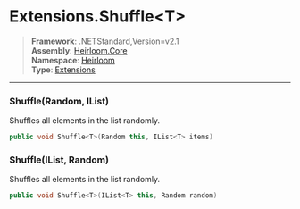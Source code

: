 # Extensions.Shuffle\<T>

> **Framework**: .NETStandard,Version=v2.1  
> **Assembly**: [Heirloom.Core][0]  
> **Namespace**: [Heirloom][0]  
> **Type**: [Extensions][1]  

--------------------------------------------------------------------------------

### Shuffle<T>(Random, IList<T>)

Shuffles all elements in the list randomly.

```cs
public void Shuffle<T>(Random this, IList<T> items)
```

### Shuffle<T>(IList<T>, Random)

Shuffles all elements in the list randomly.

```cs
public void Shuffle<T>(IList<T> this, Random random)
```

[0]: ../Heirloom.Core.md
[1]: Heirloom.Extensions.md
